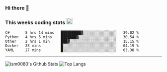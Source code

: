 ### Hi there 👋

<!--START_SECTION:giphy-->
<!--END_SECTION:giphy-->

### This weeks coding stats <img src="https://media1.giphy.com/media/LmNwrBhejkK9EFP504/giphy.gif?cid=ecf05e4723nsktnyyj53u162g7cy5rjqfg6gz06kxdg5y55g&rid=giphy.gif" width="20" height="20" />
<!--START_SECTION:waka-->
```text
C#       5 hrs 14 mins   █████████▓░░░░░░░░░░░░░░░   39.02 % 
Python   4 hrs 5 mins    ███████▓░░░░░░░░░░░░░░░░░   30.54 % 
Other    2 hrs 1 min     ███▓░░░░░░░░░░░░░░░░░░░░░   15.15 % 
Docker   33 mins         █░░░░░░░░░░░░░░░░░░░░░░░░   04.19 % 
YAML     27 mins         █░░░░░░░░░░░░░░░░░░░░░░░░   03.38 % 
```
<!--END_SECTION:waka-->

---

![ism0080's Github Stats](https://github-readme-stats.vercel.app/api?username=ism0080&show_icons=true%hide_border=true&hide=issues)
![Top Langs](https://github-readme-stats.vercel.app/api/top-langs/?username=ism0080&layout=compact)

<!--
**ism0080/ism0080** is a ✨ _special_ ✨ repository because its `README.md` (this file) appears on your GitHub profile.

Here are some ideas to get you started:

- 🔭 I’m currently working on ...
- 🌱 I’m currently learning ...
- 👯 I’m looking to collaborate on ...
- 🤔 I’m looking for help with ...
- 💬 Ask me about ...
- 📫 How to reach me: ...
- 😄 Pronouns: ...
- ⚡ Fun fact: ...
-->
